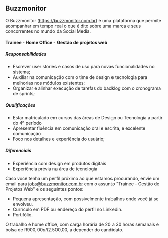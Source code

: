 ## Buzzmonitor
O Buzzmonitor (https://buzzmonitor.com.br) é uma plataforma que permite acompanhar em tempo real o que é dito sobre uma marca e seus concorrentes no mundo da Social Media.

#### Trainee - Home Office - Gestão de projetos web

##### Responsabilidades
* Escrever user stories e casos de uso para novas funcionalidades no sistema;
* Auxiliar na comunicação com o time de design e tecnologia para melhorias nos módulos existentes;
* Organizar e alinhar execução de tarefas do backlog com o cronograma de sprints;

##### Qualificações
* Estar matriculado em cursos das áreas de Design ou Tecnologia a partir do 4º período
* Apresentar fluência em comunicação oral e escrita, e excelente comunicação
* Foco nos detalhes e experiência do usuário;

##### Diferenciais
* Experiência com design em produtos digitais
* Experiência prévia na área de tecnologia

Caso você tenha um perfil próximo ao que estamos procurando, envie um email para jobs@buzzmonitor.com.br com o assunto "Trainee - Gestão de Projetos Web" e os seguintes pontos:

* Pequena apresentação, com possivelmente trabalhos onde você já se envolveu.
* Currículo em PDF ou endereço do perfil no Linkedin.
* Portifólio.

O trabalho é home office, com carga horária de 20 a 30 horas semanais e bolsa de R$900,00 a R$2.500,00, a depender do candidato.
